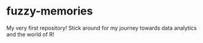 # fuzzy-memories
My very first repository! Stick around for my journey towards data analytics and the world of R!
